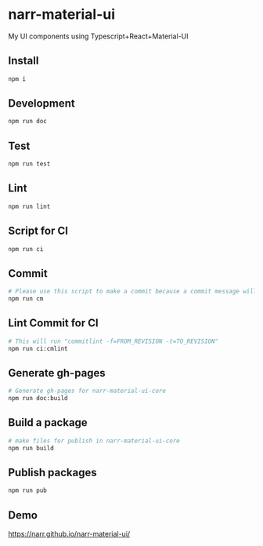 # narr-material-ui

My UI components using Typescript+React+Material-UI

## Install

```sh
npm i
```

## Development

```sh
npm run doc
```

## Test

```sh
npm run test
```

## Lint

```sh
npm run lint
```

## Script for CI

```sh
npm run ci
```

## Commit

```sh
# Please use this script to make a commit because a commit message will be linted by commitlint.
npm run cm
```

## Lint Commit for CI

```sh
# This will run "commitlint -f=FROM_REVISION -t=TO_REVISION"
npm run ci:cmlint
```

## Generate gh-pages

```sh
# Generate gh-pages for narr-material-ui-core
npm run doc:build
```

## Build a package

```sh
# make files for publish in narr-material-ui-core
npm run build
```

## Publish packages

```sh
npm run pub
```

## Demo

https://narr.github.io/narr-material-ui/
